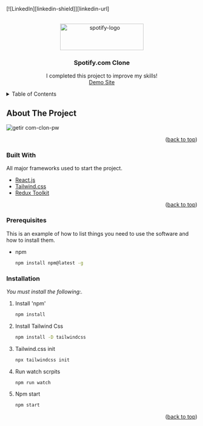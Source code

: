 <div id="top"></div>


[![LinkedIn][linkedin-shield]][linkedin-url]



<!-- PROJECT LOGO -->
<br />
<div align="center">
  <a href="https://getir.com">
    <img src="https://storage.googleapis.com/pr-newsroom-wp/1/2018/11/Spotify_Logo_CMYK_Green.png" alt="spotify-logo" width="220" height="70">
  </a>

  <h3 align="center">Spotify.com Clone</h3>

  <p align="center">
    I completed this project to improve my skills! <br />
    <a href="https://friendly-pare-03979d.netlify.app/">Demo Site</a>
    <br />
  </p>
</div>



<!-- TABLE OF CONTENTS -->
<details>
  <summary>Table of Contents</summary>
  <ol>
    <li>
      <a href="#about-the-project">About The Project</a>
      <ul>
        <li><a href="#built-with">Built With</a></li>
      </ul>
    </li>
    <li>
      <a href="#getting-started">Getting Started</a>
      <ul>
        <li><a href="#prerequisites">Prerequisites</a></li>
        <li><a href="#installation">Installation</a></li>
      </ul>
    </li>
    <li><a href="#contact">Contact</a></li>
    <li><a href="#acknowledgments">Acknowledgments</a></li>
  </ol>
</details>



<!-- ABOUT THE PROJECT -->
## About The Project

![getir com-clon-pw](https://user-images.githubusercontent.com/57539683/152556644-f57295ee-3f3d-4c83-956c-cfcbe3c763a6.png)



<p align="right">(<a href="#top">back to top</a>)</p>



### Built With

All major frameworks used to start the project.


* [React.js](https://reactjs.org/)
* [Tailwind.css](https://tailwindcss.com/)
* [Redux Toolkit](https://redux-toolkit.js.org/)



<p align="right">(<a href="#top">back to top</a>)</p>



### Prerequisites

This is an example of how to list things you need to use the software and how to install them.
* npm
  ```sh
  npm install npm@latest -g
  ```

### Installation

_You must install the following:._

1. Install 'npm'
   ```sh
   npm install
   ```
1. Install Tailwind Css
   ```sh
   npm install -D tailwindcss
   ```
1. Tailwind.css init
   ```sh
   npx tailwindcss init
   ```
2. Run watch scrpits
   ```sh
   npm run watch
   ```
3. Npm start
   ```sh
   npm start
   ```



<p align="right">(<a href="#top">back to top</a>)</p>
